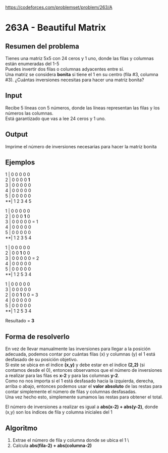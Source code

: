 https://codeforces.com/problemset/problem/263/A

# 263A - Beautiful Matrix

## Resumen del problema
Tienes una matriz 5x5 con 24 ceros y 1 uno, donde las filas y columnas están enumeradas del 1-5 \
Puedes invertir dos filas o columnas adyacentes entre sí. \
Una matriz se considera **bonita** si tiene el 1 en su centro (fila #3, columna #3). ¿Cuántas inversiones necesitas para hacer una matriz bonita?

## Input
Recibe 5 líneas con 5 números, donde las líneas representan las filas y los números las columnas.  \
Está garantizado que vas a lee 24 ceros y 1 uno.

## Output
Imprime el número de inversiones necesarias para hacer la matriz bonita

## Ejemplos
1 | 0 0 0 0 0 \
2 | 0 0 0 0 **1** \
3 | 0 0 0 0 0      
4 | 0 0 0 0 0 \
5 | 0 0 0 0 0 \
**| 1 2 3 4 5 
              
1 | 0 0 0 0 0 \
2 | 0 0 0 **1** 0 \
3 | 0 0 0 0 0 = 1 \
4 | 0 0 0 0 0 \
5 | 0 0 0 0 0 \
**| 1 2 3 5 4 
              
1 | 0 0 0 0 0 \
2 | 0 0 **1** 0 0 \
3 | 0 0 0 0 0 = 2 \
4 | 0 0 0 0 0 \
5 | 0 0 0 0 0 \
**| 1 2 5 3 4 
              
1 | 0 0 0 0 0 \
3 | 0 0 0 0 0 \
2 | 0 0 **1** 0 0 = 3 \
4 | 0 0 0 0 0 \
5 | 0 0 0 0 0 \
**| 1 2 5 3 4 
              
Resultado = **3**

## Forma de resolverlo
En vez de llevar manualmente las inversiones para llegar a la posición adecuada, podemos contar por cuántas filas (x) y columnas (y) el 1 está desfasado de su posición objetivo. \
Si este se ubica en el índice **(x,y)** y debe estar en el índice **(2,2)** (si contamos desde el 0), entonces observamos que el número de inversiones a realizar para las filas es **x-2** y para las columnas **y-2**. \
Como no nos importa si el 1 está desfasado hacia la izquierda, derecha, arriba o abajo, entonces podemos usar el **valor absoluto** de las restas para contar simplemente el número de filas y columnas desfasadas. \
Una vez hecho esto, simplemente sumamos las restas para obtener el total. 

El número de inversiones a realizar es igual a **abs(x-2) + abs(y-2)**, donde (x,y) son los índices de fila y columna iniciales del 1

## Algoritmo
1) Extrae el número de fila y columna donde se ubica el 1 \
2) Calcula **abs(fila-2) + abs(columna-2)**
